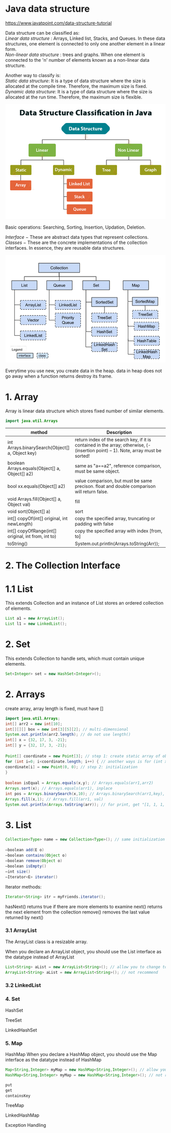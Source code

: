 # Java data structure
https://www.javatpoint.com/data-structure-tutorial



Data structure can be classified as:  
*Linear data structure* :  Arrays, Linked list, Stacks, and Queues. In these data structures, one element is connected to only one another element in a linear form.  
*Non-linear data structure* :  trees and graphs.  When one element is connected to the 'n' number of elements known as a non-linear data structure.  

Another way to classify is:  
*Static data structure*: It is a type of data structure where the size is allocated at the compile time. Therefore, the maximum size is fixed.  
*Dynamic data structure*: It is a type of data structure where the size is allocated at the run time. Therefore, the maximum size is flexible.  

![data struture classification](/5-java/ds0.jpg)

Basic operations: Searching, Sorting, Insertion, Updation, Deletion.  

*Interface* − These are abstract data types that represent collections.
*Classes* − These are the concrete implementations of the collection interfaces. In essence, they are reusable data structures.

![all data struture](/5-java/ds1.png)

Everytime you use new, you create data in the heap. data in heap does not go away when a function returns destroy its frame.  

# 1. Array
Array is linear data structure which stores fixed number of similar elements.  
```java
import java.util.Arrays
```
| method      | Description |
| ----------- | ----------- |
| int Arrays.binarySearch(Object[] a, Object key)      | return index of the search key, if it is contained in the array; otherwise, (-(insertion point) – 1). Note, array must be sorted! |
| boolean Arrays.equals(Object[] a, Object[] a2)  | same as "a==a2", reference comparison, must be same object.  |
| bool xx.equals(Object[] a2) | value comparison, but must be same precison. float and double comparison will return false. |
| void Arrays.fill(Object[] a, Object val) | fill |
| void sort(Object[] a) | sort |
| int[] copyOf(int[] original, int newLength) | copy the specified array, truncating or padding with false |
| int[] copyOfRange(int[] original, int from, int to) | copy the specified array with index [from, to]|
| toString() | System.out.println(Arrays.toString(Arr)); |

# 2. The Collection Interface

# 1.1 List
This extends Collection and an instance of List stores an ordered collection of elements.

```java
List a1 = new ArrayList();
List l1 = new LinkedList();
```






# 2. Set
This extends Collection to handle sets, which must contain unique elements.  

```java
Set<Integer> set = new HashSet<Integer>();
```









# 2. Arrays
create array, array length is fixed, must have []
```java
import java.util.Arrays;
int[] arr2 = new int[10];
int[][][] box = new int[3][5][2]; // multi-dimensional
System.out.println(arr2.length); // do not use length()
int[] x = {32, 17, 3, -21};
int[] y = {32, 17, 3, -21}; 

Point[] coordinate = new Point[3]; // step 1: create static array of objects
for (int i=0; i<coordinate.length; i++) { // another ways is for (int x:coordinate) {}
coordinate[i] = new Point(0, 0); // step 2: initialization
}

boolean isEqual = Arrays.equals(x,y); // Arrays.equals(arr1,arr2)
Arrays.sort(x);	// Arrays.equals(arr1), inplace
int pos = Arrays.binarySearch(x,10); // Arrays.binarySearch(arr1,key), < 0 if not found
Arrays.fill(x,1); // Arrays.fill(arr1, val)
System.out.println(Arrays.toString(arr)); // for print, get "[1, 1, 1, 1]"
```

# 3. List
```java
Collection<Type> name = new Collection<Type>(); // same initialization

–boolean add(E o)
–boolean contains(Object o)
–boolean remove(Object o)
–boolean isEmpty()
–int size()
–Iterator<E> iterator()
```

Iterator methods:
```java
Iterator<String> itr = myFriends.iterator();
```
hasNext() returns true if there are more elements to examine
next() returns the next element from the collection
remove() removes the last value returned by next()


### 3.1 ArrayList
The ArrayList class is a resizable array.



When you declare an ArrayList object, you should use the List interface as the datatype instead of ArrayList
```java
List<String> aList = new ArrayList<String>(); // allow you to change to a LinkedList implementation in the future by changing a single line of code!
ArrayList<String> aList = new ArrayList<String>(); // not recommend
```

### 3.2 LinkedList



### 4. Set

HashSet

TreeSet

LinkedHashSet




### 5. Map

HashMap
When you declare a HashMap object, you should use the Map interface as the datatype instead of HashMap
```java
Map<String,Integer> myMap = new HashMap<String,Integer>(); // allow you to change to a TreeMap implementation in the future by changing a single line of code!
HashMap<String,Integer> myMap = new HashMap<String,Integer>(); // not recommend
```


```java
put
get 
containsKey
```

TreeMap

LinkedHashMap



Exception Handling
